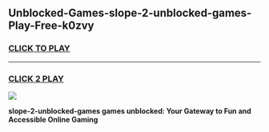 
## Unblocked-Games-slope-2-unblocked-games-Play-Free-k0zvy
<h3>
<a href="https://premium76.site?title=slope-2-unblocked-games&ref=18A">CLICK TO PLAY</a></h3>
<hr>

<h3>
<a href="https://premium76.site?title=slope-2-unblocked-games&ref=18A">CLICK 2 PLAY</a>
  
</h3>

<a href="https://premium76.site?title=slope-2-unblocked-games&ref=18A"><img src="https://clearcache.store/games.png"></a>


**slope-2-unblocked-games games unblocked: Your Gateway to Fun and Accessible Online Gaming**
